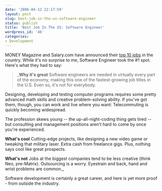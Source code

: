 ```yaml
---
date: '2006-04-12 22:17:59'
layout: post
slug: best-job-in-the-us-software-engineer
status: publish
title: 'Best Job In The US: Software Engineer'
wordpress_id: '46'
categories:
- Development
---
```


MONEY Magazine and Salary.com have announced their [top 10 jobs](http://money.cnn.com/magazines/moneymag/bestjobs/)  in the country. While it's no surprise to me, Software Engineer took the #1 spot. Here's what they had to say:

> _**Why it's great** Software engineers are needed in virtually every part of the economy, making this one of the fastest-growing job titles in the U.S. Even so, it's not for everybody.  
  
Designing, developing and testing computer programs requires some pretty advanced math skills and creative problem-solving ability. If you've got them, though, you can work and live where you want: Telecommuting is quickly becoming widespread.  
  
The profession skews young -- the up-all-night-coding thing gets tired -- but consulting and management positions aren't hard to come by once you're experienced.  
  
**What's cool** Cutting-edge projects, like designing a new video game or tweaking that military laser. Extra cash from freelance gigs. Plus, nothing says cool like great prospects.  
  
**What's not** Jobs at the biggest companies tend to be less creative (think Neo, pre-Matrix). Outsourcing is a worry. Eyestrain and back, hand and wrist problems are common._

Software development is certainly a great career, and here is yet more proof - from outside the industry.
